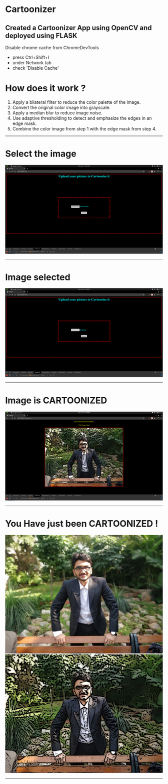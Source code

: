 # Cartoonizer

## Created a Cartoonizer App using OpenCV and deployed using FLASK

Disable chrome cache from ChromeDevTools
* press Ctrl+Shift+I
* under Network tab
* check 'Disable Cache'


# How does it work ?
1. Apply a bilateral filter to reduce the color palette of the image.
2. Convert the original color image into grayscale.
3. Apply a median blur to reduce image noise.
4. Use adaptive thresholding to detect and emphasize the edges in an edge mask.
5. Combine the color image from step 1 with the edge mask from step 4.

--------------------------------------------------------------------------


# Select the image 
![](img/1.png)

---------------------------------------------------------------------------------------------------------------------------------------

# Image selected
![](img/2.png)

---------------------------------------------------------------------------------------------------------------------------------------

# Image is CARTOONIZED

![](img/3.png)

----------------------------------------------------------------------------------------------------------------------------------------

# You Have just been CARTOONIZED ! 

![](img/abrar.jpeg)
![](img/final.jpg)

---------------------------------------------------------------------------


